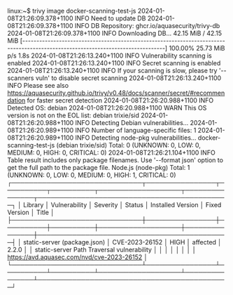 linux:~$ trivy image docker-scanning-test-js
2024-01-08T21:26:09.378+1100	INFO	Need to update DB
2024-01-08T21:26:09.378+1100	INFO	DB Repository: ghcr.io/aquasecurity/trivy-db
2024-01-08T21:26:09.378+1100	INFO	Downloading DB...
42.15 MiB / 42.15 MiB [--------------------------------------------------------------------------------------------------------------------------------] 100.00% 25.73 MiB p/s 1.8s
2024-01-08T21:26:13.240+1100	INFO	Vulnerability scanning is enabled
2024-01-08T21:26:13.240+1100	INFO	Secret scanning is enabled
2024-01-08T21:26:13.240+1100	INFO	If your scanning is slow, please try '--scanners vuln' to disable secret scanning
2024-01-08T21:26:13.240+1100	INFO	Please see also https://aquasecurity.github.io/trivy/v0.48/docs/scanner/secret/#recommendation for faster secret detection
2024-01-08T21:26:20.988+1100	INFO	Detected OS: debian
2024-01-08T21:26:20.988+1100	WARN	This OS version is not on the EOL list: debian trixie/sid
2024-01-08T21:26:20.988+1100	INFO	Detecting Debian vulnerabilities...
2024-01-08T21:26:20.989+1100	INFO	Number of language-specific files: 1
2024-01-08T21:26:20.989+1100	INFO	Detecting node-pkg vulnerabilities...
docker-scanning-test-js (debian trixie/sid)
Total: 0 (UNKNOWN: 0, LOW: 0, MEDIUM: 0, HIGH: 0, CRITICAL: 0)
2024-01-08T21:26:21.104+1100	INFO	Table result includes only package filenames. Use '--format json' option to get the full path to the package file.
Node.js (node-pkg)
Total: 1 (UNKNOWN: 0, LOW: 0, MEDIUM: 0, HIGH: 1, CRITICAL: 0)
┌──────────────────────────────┬────────────────┬──────────┬──────────┬───────────────────┬───────────────┬────────────────────────────────────────────┐
│           Library            │ Vulnerability  │ Severity │  Status  │ Installed Version │ Fixed Version │                   Title                    │
├──────────────────────────────┼────────────────┼──────────┼──────────┼───────────────────┼───────────────┼────────────────────────────────────────────┤
│ static-server (package.json) │ CVE-2023-26152 │ HIGH     │ affected │ 2.2.0             │               │ static-server Path Traversal vulnerability │
│                              │                │          │          │                   │               │ https://avd.aquasec.com/nvd/cve-2023-26152 │
└──────────────────────────────┴────────────────┴──────────┴──────────┴───────────────────┴───────────────┴────────────────────────────────────────────┘
